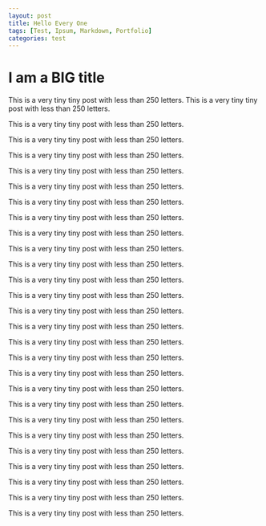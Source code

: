 ```yaml
---
layout: post
title: Hello Every One
tags: [Test, Ipsum, Markdown, Portfolio]
categories: test
---
```


# I am a BIG title

This is a very tiny tiny post with less than 250 letters.
This is a very tiny tiny post with less than 250 letters.

This is a very tiny tiny post with less than 250 letters.

This is a very tiny tiny post with less than 250 letters.

This is a very tiny tiny post with less than 250 letters.

This is a very tiny tiny post with less than 250 letters.

This is a very tiny tiny post with less than 250 letters.

This is a very tiny tiny post with less than 250 letters.

This is a very tiny tiny post with less than 250 letters.

This is a very tiny tiny post with less than 250 letters.

This is a very tiny tiny post with less than 250 letters.

This is a very tiny tiny post with less than 250 letters.

This is a very tiny tiny post with less than 250 letters.

This is a very tiny tiny post with less than 250 letters.

This is a very tiny tiny post with less than 250 letters.

This is a very tiny tiny post with less than 250 letters.

This is a very tiny tiny post with less than 250 letters.

This is a very tiny tiny post with less than 250 letters.

This is a very tiny tiny post with less than 250 letters.

This is a very tiny tiny post with less than 250 letters.

This is a very tiny tiny post with less than 250 letters.

This is a very tiny tiny post with less than 250 letters.

This is a very tiny tiny post with less than 250 letters.

This is a very tiny tiny post with less than 250 letters.

This is a very tiny tiny post with less than 250 letters.

This is a very tiny tiny post with less than 250 letters.

This is a very tiny tiny post with less than 250 letters.

This is a very tiny tiny post with less than 250 letters.
